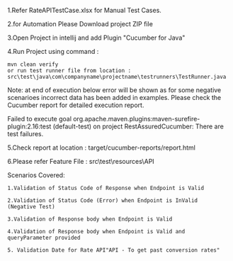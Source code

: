 

1.Refer RateAPITestCase.xlsx for Manual Test Cases.

2.for Automation Please Download project ZIP file

3.Open Project in intellij and add Plugin "Cucumber for Java"

4.Run Project using command : 

	mvn clean verify
	or run test runner file from location : src\test\java\com\companyname\projectname\testrunners\TestRunner.java
Note:
at end of execution below error will be shown as for some negative scenarioes incorrect data has been added in examples.
Please check the Cucumber report for detailed execution report.

Failed to execute goal org.apache.maven.plugins:maven-surefire-plugin:2.16:test (default-test) on project RestAssuredCucumber: There are test failures.


5.Check report at location : target/cucumber-reports/report.html

6.Please refer Feature File : src\test\resources\API

Scenarios Covered:

	1.Validation of Status Code of Response when Endpoint is Valid

	2.Validation of Status Code (Error) when Endpoint is InValid  (Negative Test)

	3.Validation of Response body when Endpoint is Valid

	4.Validation of Response body when Endpoint is Valid and queryParameter provided

	5. Validation Date for Rate API"API - To get past conversion rates" 

